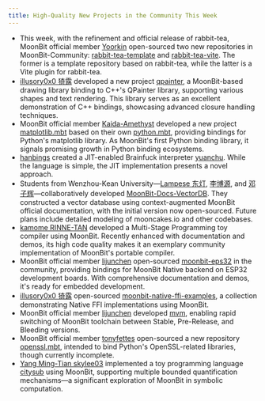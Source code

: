 ```yaml
---
title: High-Quality New Projects in the Community This Week
---
```


- This week, with the refinement and official release of rabbit-tea, MoonBit official member [Yoorkin](https://github.com/Yoorkin) open-sourced two new repositories in MoonBit-Community: [rabbit-tea-template](https://github.com/moonbit-community/rabbit-tea-template) and [rabbit-tea-vite](https://github.com/moonbit-community/rabbit-tea-vite). The former is a template repository based on rabbit-tea, while the latter is a Vite plugin for rabbit-tea.
- [illusory0x0 猗露](https://github.com/illusory0x0) developed a new project [qpainter](https://github.com/moonbit-community/qpainter.mbt), a MoonBit-based drawing library binding to C++'s QPainter library, supporting various shapes and text rendering. This library serves as an excellent demonstration of C++ bindings, showcasing advanced closure handling techniques.
- MoonBit official member [Kaida-Amethyst](https://github.com/Kaida-Amethyst) developed a new project [matplotlib.mbt](https://github.com/moonbit-community/matplotlib.mbt) based on their own [python.mbt](https://github.com/Kaida-Amethyst/python.mbt), providing bindings for Python's matplotlib library. As MoonBit's first Python binding library, it signals promising growth in Python binding ecosystems.
- [hanbings](https://github.com/hanbings) created a JIT-enabled Brainfuck interpreter [yuanchu](https://github.com/hanbings/yuanchu). While the language is simple, the JIT implementation presents a novel approach.
- Students from Wenzhou-Kean University—[Lampese 东灯](https://github.com/Lampese), [李博源](https://github.com/LilJordan23), and [邓子辉](https://github.com/orgs/WKU-LLM-Collections/people/dengjihui1)—collaboratively developed [MoonBit-Docs-VectorDB](https://github.com/WKU-LLM-Collections/MoonBit-Docs-VectorDB). They constructed a vector database using context-augmented MoonBit official documentation, with the initial version now open-sourced. Future plans include detailed modeling of mooncakes.io and other codebases.
- [kamome RINNE-TAN](https://github.com/RINNE-TAN) developed a Multi-Stage Programming toy compiler using MoonBit. Recently enhanced with documentation and demos, its high code quality makes it an exemplary community implementation of MoonBit's portable compiler.
- MoonBit official member [lijunchen](https://github.com/lijunchen) open-sourced [moonbit-eps32](https://github.com/moonbit-community/moonbit-esp32) in the community, providing bindings for MoonBit Native backend on ESP32 development boards. With comprehensive documentation and demos, it's ready for embedded development.
- [illusory0x0 猗露](https://github.com/illusory0x0) open-sourced [moonbit-native-ffi-examples](https://github.com/illusory0x0/moonbit-native-ffi-examples), a collection demonstrating Native FFI implementations using MoonBit.
- MoonBit official member [lijunchen](https://github.com/lijunchen) developed [mvm](https://github.com/lijunchen/mvm), enabling rapid switching of MoonBit toolchain between Stable, Pre-Release, and Bleeding versions.
- MoonBit official member [tonyfettes](https://github.com/tonyfettes) open-sourced a new repository [openssl.mbt](https://github.com/tonyfettes/openssl.mbt), intended to bind Python's OpenSSL-related libraries, though currently incomplete.
- [Yang Ming-Tian skylee03](https://github.com/skylee03) implemented a toy programming language [citysub](https://github.com/skylee03/citysub) using MoonBit, supporting multiple bounded quantification mechanisms—a significant exploration of MoonBit in symbolic computation.
